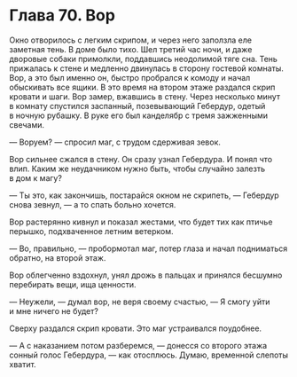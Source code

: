 # Глава 70. Вор

Окно отворилось с легким скрипом, и через него заползла еле заметная тень. В доме было тихо. Шел третий час ночи, и даже дворовые собаки примолкли, поддавшись неодолимой тяге сна. Тень прижалась к стене и медленно двинулась в сторону гостевой комнаты. Вор, а это был именно он, быстро пробрался к комоду и начал обыскивать все ящики. В это время на втором этаже раздался скрип кровати и шаги. Вор замер, вжавшись в стену. Через несколько минут в комнату спустился заспанный, позевывающий Гебердур, одетый в ночную рубашку. В руке его был канделябр с тремя зажженными свечами. 

— Воруем? — спросил маг, с трудом сдерживая зевок.

Вор сильнее сжался в стену. Он сразу узнал Гебердура. И понял что влип. Каким же неудачником нужно быть, чтобы случайно залезть в дом к магу?

— Ты это, как закончишь, постарайся окном не скрипеть, — Гебердур снова зевнул, — а то спать больно хочется.

Вор растерянно кивнул и показал жестами, что будет тих как птичье перышко, подхваченное летним ветерком.

— Во, правильно, — пробормотал маг, потер глаза и начал подниматься обратно, на второй этаж.

Вор облегченно вздохнул, унял дрожь в пальцах и принялся бесшумно перебирать вещи, ища ценности. 

— Неужели, — думал вор, не веря своему счастью, — Я смогу уйти и мне ничего не будет?

Сверху раздался скрип кровати. Это маг устраивался поудобнее. 

— А с наказанием потом разберемся, — донесся со второго этажа сонный голос Гебердура, — как отосплюсь. Думаю, временной слепоты хватит.


